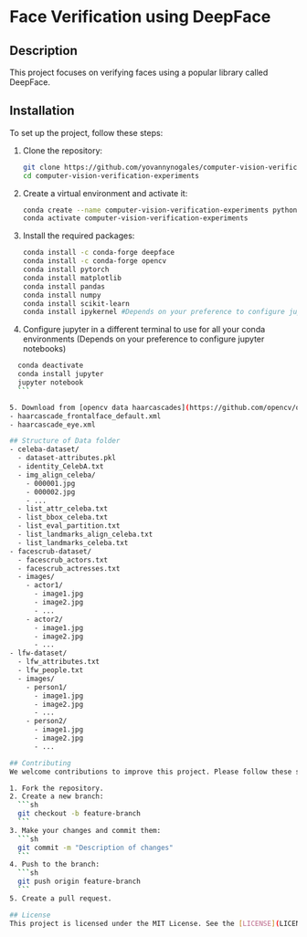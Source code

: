 # Face Verification using DeepFace

## Description
This project focuses on verifying faces using a popular library called DeepFace.

## Installation
To set up the project, follow these steps:

1. Clone the repository:
    ```sh
    git clone https://github.com/yovannynogales/computer-vision-verification-experiments.git
    cd computer-vision-verification-experiments
    ```

2. Create a virtual environment and activate it:
    ```sh
    conda create --name computer-vision-verification-experiments python=3.11
    conda activate computer-vision-verification-experiments
    ```

3. Install the required packages:
    ```sh
    conda install -c conda-forge deepface
    conda install -c conda-forge opencv
    conda install pytorch
    conda install matplotlib
    conda install pandas
    conda install numpy
    conda install scikit-learn
    conda install ipykernel #Depends on your preference to configure jupyter notebooks
    ```

4. Configure jupyter in a different terminal to use for all your conda environments (Depends on your preference to configure jupyter notebooks)
  ```sh
    conda deactivate
    conda install jupyter
    jupyter notebook
    ```

5. Download from [opencv data haarcascades](https://github.com/opencv/opencv/tree/master/data/haarcascades) the necessary files to detect faces and eyes in your properly environment data folder (ex. /opt/miniconda3/envs/computer-vision-verification-experiments/lib/python3.11/site-packages/data/*).
  - haarcascade_frontalface_default.xml
  - haarcascade_eye.xml

## Structure of Data folder
 - celeba-dataset/
    - dataset-attributes.pkl
    - identity_CelebA.txt
    - img_align_celeba/
      - 000001.jpg
      - 000002.jpg
      - ...
    - list_attr_celeba.txt
    - list_bbox_celeba.txt
    - list_eval_partition.txt
    - list_landmarks_align_celeba.txt
    - list_landmarks_celeba.txt
  - facescrub-dataset/
    - facescrub_actors.txt
    - facescrub_actresses.txt
    - images/
      - actor1/
        - image1.jpg
        - image2.jpg
        - ...
      - actor2/
        - image1.jpg
        - image2.jpg
        - ...
  - lfw-dataset/
    - lfw_attributes.txt
    - lfw_people.txt
    - images/
      - person1/
        - image1.jpg
        - image2.jpg
        - ...
      - person2/
        - image1.jpg
        - image2.jpg
        - ...

## Contributing
We welcome contributions to improve this project. Please follow these steps to contribute:

1. Fork the repository.
2. Create a new branch:
    ```sh
    git checkout -b feature-branch
    ```
3. Make your changes and commit them:
    ```sh
    git commit -m "Description of changes"
    ```
4. Push to the branch:
    ```sh
    git push origin feature-branch
    ```
5. Create a pull request.

## License
This project is licensed under the MIT License. See the [LICENSE](LICENSE) file for details.